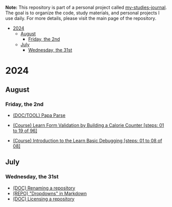 **Note:** This repository is part of a personal project called [my-studies-journal](https://github.com/carloscsc/my-studies-journal). The goal is to organize the code, study materials, and personal projects I use daily. For more details, please visit the main page of the repository.

- [2024](#2024)
  - [August](#august)
    - [Friday, the 2nd](#friday-the-2nd)
  - [July](#july)
    - [Wednesday, the 31st](#wednesday-the-31st)

# 2024

## August

### Friday, the 2nd

- [(DOC/TOOL) Papa Parse](https://www.papaparse.com/)

- [(Course) Learn Form Validation by Building a Calorie Counter [steps: 01 to 19 of 96]](https://www.freecodecamp.org/learn/javascript-algorithms-and-data-structures-v8/#learn-form-validation-by-building-a-calorie-counter)

- [(Course) Introduction to the Learn Basic Debugging [steps: 01 to 08 of 08]](https://www.freecodecamp.org/learn/javascript-algorithms-and-data-structures-v8/#learn-basic-debugging-by-building-a-random-background-color-changer)

## July

### Wednesday, the 31st

- [(DOC) Renaming a repository](https://docs.github.com/en/repositories/creating-and-managing-repositories/renaming-a-repository)
- [(REPO) "Dropdowns" in Markdown](https://gist.github.com/citrusui/07978f14b11adada364ff901e27c7f61)
- [(DOC) Licensing a repository](https://docs.github.com/en/repositories/managing-your-repositorys-settings-and-features/customizing-your-repository/licensing-a-repository)
